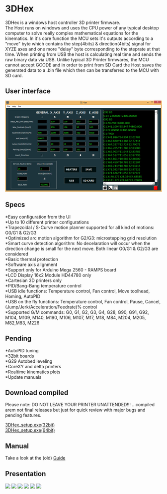 # 3DHex

3DHex is a windows host controller 3D printer firmware.  
The Host runs on windows and uses the CPU power of any typical desktop computer to solve really complex mathematical equations for the kinematics. In it's core function the MCU sets it's outputs according to a "move" byte which contains the step(4bits) & direction(4bits) signal for XYZE axes and one more "delay" byte corresponding to the steprate at that time. When printing from USB the host is calculating real time and sends the raw binary data via USB. Unlike typical 3D Printer firmwares, the MCU cannot accept GCODE and in order to print from SD Card the Host saves the generated data to a .bin file which then can be transferred to the MCU with SD card.

## User interface
<img align="center" src="https://github.com/3DHexfw/3DHex/blob/master/Host/GUI.png" />

## Specs

*Easy configuration from the UI  
*Up to 10 different printer configurations  
*Trapezoidal / S-Curve motion planner supported for all kind of motions: G0/G1 & G2/G3  
*Optimized arc motion algorithm for G2/G3: microstepping grid resolution  
*Smart curve detection algorithm: No decelaration will occur when the direction change is small for the next move. Both linear G0/G1 & G2/G3 are considered  
*Basic thermal protection  
*Software axis alignment   
*Support only for Arduino Mega 2560 - RAMPS board  
*LCD Display 16x2 Module HD44780 only  
*Cartesian 3D printers only  
*PID/Bang-Bang temperature control  
*USB idle functions: Temperature control, Fan control, Move toolhead, Homing, AutoPID  
*USB on the fly functions: Temperature control, Fan control, Pause, Cancel, (Jump/Jerk/Acceleration/Feedrate)% control  
*Supported G/M commands: G0, G1, G2, G3, G4, G28, G90, G91, G92, M104, M109, M140, M190, M106, M107, M17, M18, M84, M204, M205, M82,M83, M226

## Pending

*AutoPID tuning  
*32bit boards  
*G29 Autobed leveling  
*CoreXY and delta printers  
*Realtime kinematics plots  
*Update manuals  

## Download compiled

Please note: DO NOT LEAVE YOUR PRINTER UNATTENDED!!! ...compiled arem not final releases but just for quick review with major bugs and pending features.

[3DHex_setup.exe(32bit)](https://www.youtube.com/channel/UCmxyTgfH-faXP00cXr8jxtA?view_as=subscriber)  
[3DHex_setup.exe(64bit)](https://www.youtube.com/channel/UCmxyTgfH-faXP00cXr8jxtA?view_as=subscriber)

## Manual

Take a look at the (old) [Guide](https://github.com/3DHexfw/3DHex/blob/master/Host/Host%20saved%20files/3DHex/Guide_1.0.2.pdf)

## Presentation 

<img align="center" src="https://github.com/3DHexfw/3DHex/blob/develop/Docs/Presentation/3D%20Printer.JPG" />

<img align="center" src="https://github.com/3DHexfw/3DHex/blob/develop/Docs/Presentation/Host.JPG" />

<img align="center" src="https://github.com/3DHexfw/3DHex/blob/develop/Docs/Presentation/MCU.JPG" />

<img align="center" src="https://github.com/3DHexfw/3DHex/blob/develop/Docs/Presentation/S-Curve.JPG" />

<img align="center" src="https://github.com/3DHexfw/3DHex/blob/develop/Docs/Presentation/Jerk.JPG" />

<img align="center" src="https://github.com/3DHexfw/3DHex/blob/develop/Docs/Presentation/Curve%20detection.JPG" />